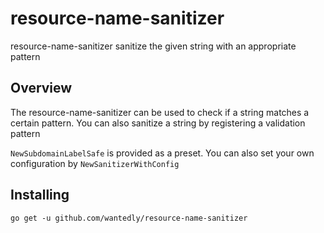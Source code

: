 # resource-name-sanitizer

resource-name-sanitizer sanitize the given string with an appropriate pattern

## Overview
The resource-name-sanitizer can be used to check if a string matches a certain pattern.
You can also sanitize a string by registering a validation pattern

`NewSubdomainLabelSafe` is provided as a preset. You can also set your own configuration by `NewSanitizerWithConfig`

## Installing
```
go get -u github.com/wantedly/resource-name-sanitizer
```
